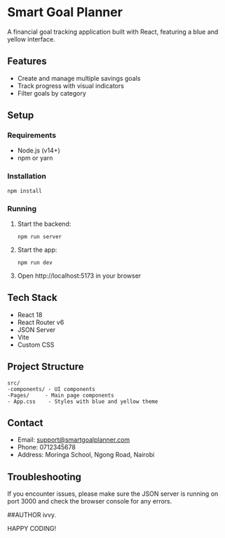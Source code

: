 # Smart Goal Planner

A financial goal tracking application built with React, featuring a blue and yellow interface.



## Features

- Create and manage multiple savings goals
- Track progress with visual indicators
- Filter goals by category

## Setup

### Requirements
- Node.js (v14+)
- npm or yarn

### Installation
```
npm install
```

### Running
1. Start the backend:
   ```
   npm run server
   ```
2. Start the app:
   ```
   npm run dev
   ```
3. Open http://localhost:5173 in your browser

## Tech Stack
- React 18
- React Router v6
- JSON Server
- Vite
- Custom CSS

## Project Structure
```
src/
-components/ - UI components
-Pages/     - Main page components
- App.css    - Styles with blue and yellow theme
```

## Contact
- Email: support@smartgoalplanner.com
- Phone: 0712345678
- Address: Moringa School, Ngong Road, Nairobi

## Troubleshooting
If you encounter issues, please make sure the JSON server is running on port 3000 and check the browser console for any errors.

##AUTHOR
ivvy.

HAPPY CODING!

